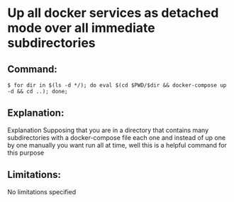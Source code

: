 # Up all docker services as detached mode over all immediate subdirectories

## Command:
```
$ for dir in $(ls -d */); do eval $(cd $PWD/$dir && docker-compose up -d && cd ..); done;
```

## Explanation:
Explanation
Supposing that you are in a directory that contains many subdirectories with a docker-compose file each one and instead of up one by one manually you want run all at time, well this is a helpful command for this purpose

## Limitations:
No limitations specified

